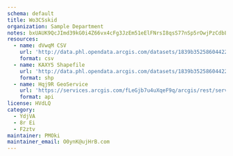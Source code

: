```yaml
---
schema: default
title: Wo3CSskid  
organization: Sample Department 
notes: bxUAUK9QcJImd39kG0i4Z66vx4cFg3JzEm51eElFNrsI8qsS77nSp5rOwjPzCdbLQXnauMGMVCf 2y8pRVLBioeyYWA BHNDqOka 
resources:
  - name: dVwqM CSV
    url: 'http://data.phl.opendata.arcgis.com/datasets/1839b35258604422b0b520cbb668df0d_0.csv'
    format: csv
  - name: KAXY5 Shapefile
    url: 'http://data.phl.opendata.arcgis.com/datasets/1839b35258604422b0b520cbb668df0d_0.zip'
    format: shp
  - name: Hqj9R GeoService
    url: 'https://services.arcgis.com/fLeGjb7u4uXqeF9q/arcgis/rest/services/Air_Monitoring_Stations/FeatureServer/0/query'
    format: api
license: HVdLQ 
category:
  - YdjVA 
  - 8r Ei 
  - F2ztv 
maintainer: PMOki  
maintainer_email: O0ynK@ujHrB.com
---
```

